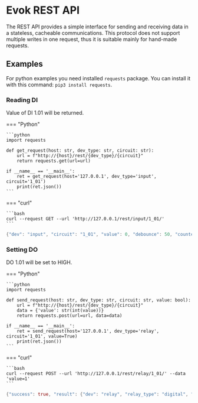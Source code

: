 # Evok REST API

The REST API provides a simple interface for sending and receiving data in a stateless, cacheable communications. This protocol does not support multiple writes in one request, thus it is suitable mainly for hand-made requests.

## Examples

For python examples you need installed `requests` package. You can install it with this command: `pip3 install requests`.

### Reading DI

Value of DI 1.01 will be returned.

=== "Python"

    ```python
    import requests

    def get_request(host: str, dev_type: str, circuit: str):
        url = f"http://{host}/rest/{dev_type}/{circuit}"
        return requests.get(url=url)

    if __name__ == '__main__':
        ret = get_request(host='127.0.0.1', dev_type='input', circuit='1_01')
        print(ret.json())
    ```

=== "curl"

    ```bash
    curl --request GET --url 'http://127.0.0.1/rest/input/1_01/'
    ```

```rs title="Output"
{"dev": "input", "circuit": "1_01", "value": 0, "debounce": 50, "counter_modes": ["Enabled", "Disabled"], "counter_mode": "Enabled", "counter": 0, "mode": "Simple", "modes": ["Simple", "DirectSwitch"], "glob_dev_id": 2}
```

### Setting DO

DO 1.01 will be set to HIGH.

=== "Python"

    ```python
    import requests

    def send_request(host: str, dev_type: str, circuit: str, value: bool):
        url = f"http://{host}/rest/{dev_type}/{circuit}"
        data = {'value': str(int(value))}
        return requests.post(url=url, data=data)

    if __name__ == '__main__':
        ret = send_request(host='127.0.0.1', dev_type='relay', circuit='1_01', value=True)
        print(ret.json())
    ```

=== "curl"

    ```bash
    curl --request POST --url 'http://127.0.0.1/rest/relay/1_01/' --data 'value=1'
    ```

```rs title="Output"
{"success": true, "result": {"dev": "relay", "relay_type": "digital", "circuit": "1_01", "value": 1, "pending": false, "mode": "Simple", "modes": ["Simple", "PWM"], "glob_dev_id": 2, "pwm_freq": 4800.0, "pwm_duty": 0}}
```
